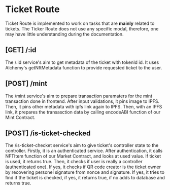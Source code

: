 # Ticket Route
Ticket Route is implemented to work on tasks that are **mainly** related to tickets. The Ticker Route does not use any specific modal, therefore, one may have little understanding during the documentation.

## [GET] /:id
The /:id service's aim to get metadata of the ticket with tokenId id. It uses Alchemy's getNftMetadata function to provide requested ticket to the user.

## [POST] /mint
The /mint service's aim to prepare transaction paramaters for the mint transaction done in frontend. After input validations, it pins image to IPFS. Then, it pins other metadata with ipfs link again to IPFS. Then, with an IPFS link, it prepares the transasction data by calling encodeABI function of our Mint Contract.

## [POST] /is-ticket-checked
The /is-ticket-checket service's aim to give ticket's controller state to the controller. Firstly, it is an authenticated service. After authentication, it calls NFTItem function of our Market Contract, and looks at used value. If ticket is used, it returns true. Then, it checks if user is really a controller (authenticated one). If yes, it checks if QR code creator is the ticket owner by recovering personel signature from nonce and signature. If yes, it tries to find if the ticket is checked, if yes, it returns true, if no adds to database and returns true.